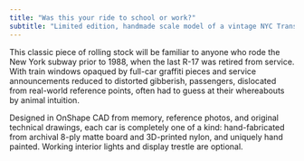 ```yaml
---
title: "Was this your ride to school or work?"
subtitle: "Limited edition, handmade scale model of a vintage NYC Transit R-17"
---
```


This classic piece of rolling stock will be familiar to anyone who rode the New York subway prior to 1988, when the last R-17 was retired from service. With train windows opaqued by full-car graffiti pieces and service announcements reduced to distorted gibberish, passengers, dislocated from real-world reference points, often had to guess at their whereabouts by animal intuition.

Designed in OnShape CAD from memory, reference photos, and original technical drawings, each car is completely one of a kind: hand-fabricated from archival 8-ply matte board and 3D-printed nylon, and uniquely hand painted. Working interior lights and display trestle are optional.